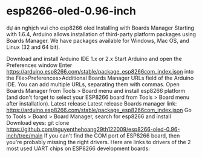 # esp8266-oled-0.96-inch
dự án nghịch vui cho esp8266 oled
Installing with Boards Manager
Starting with 1.6.4, Arduino allows installation of third-party platform packages using Boards Manager. We have packages available for Windows, Mac OS, and Linux (32 and 64 bit).

Download and install Arduino IDE 1.x or 2.x
Start Arduino and open the Preferences window
Enter https://arduino.esp8266.com/stable/package_esp8266com_index.json into the File>Preferences>Additional Boards Manager URLs field of the Arduino IDE. You can add multiple URLs, separating them with commas.
Open Boards Manager from Tools > Board menu and install esp8266 platform (and don't forget to select your ESP8266 board from Tools > Board menu after installation).
Latest release Latest release
Boards manager link: https://arduino.esp8266.com/stable/package_esp8266com_index.json
Go to Tools > Board > Board Manager, search for esp8266 and install
Download eyes: git clone https://github.com/nguyenthehoang29th122009/esp8266-oled-0.96-inch/tree/main
If you can't find the COM port of ESP8266 board, then you're probably missing the right drivers. Here are links to drivers of the 2 most used UART chips on ESP8266 development boards:
